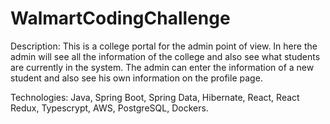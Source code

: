 # WalmartCodingChallenge

Description: This is a college portal for the admin point of view. In here the admin will see all the information of the college and also see what students are currently in the system. The admin can enter the information of a new student and also see his own information on the profile page.

Technologies: Java, Spring Boot, Spring Data, Hibernate, React, React Redux, Typescrypt, AWS, PostgreSQL, Dockers. 
